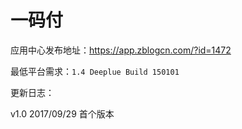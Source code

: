 # 一码付

应用中心发布地址：https://app.zblogcn.com/?id=1472

最低平台需求：`1.4 Deeplue Build 150101`

更新日志：

v1.0 2017/09/29 首个版本
